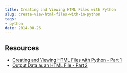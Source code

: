```yaml
---
title: Creating and Viewing HTML Files with Python
slug: create-view-html-files-with-in-python
tags: 
- python
date: 2014-08-26
---
```


Resources
---
- [Creating and Viewing HTML Files with Python - Part 1](http://programminghistorian.org/lessons/creating-and-viewing-html-files-with-python)
- [Output Data as an HTML File - Part 2](http://programminghistorian.org/lessons/output-data-as-html-file)
